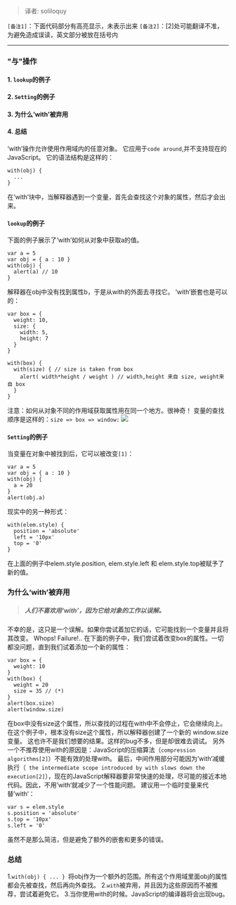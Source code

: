 > 译者: soliloquy

`[备注1]`：下面代码部分有高亮显示，未表示出来
`[备注2]`：[2]处可能翻译不准，为避免造成误读，英文部分被放在括号内
***
### "与"操作
#### 1. `lookup`的例子
#### 2. `Setting`的例子
#### 3. 为什么‘with’被弃用  
#### 4. 总结 
‘with’操作允许使用作用域内的任意对象。
它应用于`code around`,并不支持现在的JavaScript。
它的语法结构是这样的：
~~~
with(obj) {
  ...
}
~~~
在‘with’块中，当解释器遇到一个变量，首先会查找这个对象的属性，然后才会出来。
#### `lookup`的例子
下面的例子展示了‘with’如何从对象中获取a的值。
~~~
var a = 5
var obj = { a : 10 }
with(obj) {
  alert(a) // 10
}
~~~
解释器在obj中没有找到属性b，于是从with的外面去寻找它。
‘with’嵌套也是可以的：
~~~
var box = {
  weight: 10,
  size: {
    width: 5,
    height: 7
  }
}
 
with(box) {
  with(size) { // size is taken from box
    alert( width*height / weight ) // width,height 来自 size, weight来自 box
  }
}
~~~
注意：如何从对象不同的作用域获取属性用在同一个地方。很神奇！
变量的查找顺序是这样的：`size => box => window:`
![](http://javascript.info/files/tutorial/intro/scope/with_obj_size.png)
#### `Setting`的例子
当变量在对象中被找到后，它可以被改变`[1]`：
~~~
var a = 5
var obj = { a : 10 }
with(obj) {
  a = 20
}
alert(obj.a)
~~~
现实中的另一种形式：
~~~
with(elem.style) {
  position = 'absolute'
  left = '10px'
  top = '0'
}
~~~
在上面的例子中elem.style.position, elem.style.left 和 elem.style.top被赋予了新的值。
### 为什么‘with’被弃用
>##### 人们不喜欢用‘with’，因为它给对象的工作以误解。
不幸的是，这只是一个误解。如果你尝试着加它的话，它可能找到一个变量并且将其改变。
Whops! Failure!..
在下面的例子中，我们尝试着改变box的属性。一切都没问题，直到我们试着添加一个新的属性：
~~~
var box = {
  weight: 10
}
with(box) {
  weight = 20
  size = 35 // (*)
}
alert(box.size)
alert(window.size)
~~~
在box中没有size这个属性，所以查找的过程在with中不会停止，它会继续向上。在这个例子中，根本没有size这个属性，所以解释器创建了一个新的 window.size 变量。
这也许不是我们想要的结果。这样的bug不多，但是却很难去调试。
另外一个不推荐使用with的原因是：JavaScript的压缩算法（`compression algorithms[2]`）不能有效的处理with。
最后，中间作用部分可能因为’with‘减缓执行（` the intermediate scope introduced by with slows down the execution[2]`），现在的JavaScript解释器要非常快速的处理，尽可能的接近本地代码。因此，不用’with‘就减少了一个性能问题。
建议用一个临时变量来代替’with‘：
~~~
var s = elem.style
s.position = 'absolute'
s.top = '10px'
s.left = '0'
~~~
虽然不是那么简洁，但是避免了额外的嵌套和更多的错误。
### 总结
1.`with(obj) { ... } `将obj作为一个额外的范围。所有这个作用域里面obj的属性都会先被查找，然后再向外查找。
2.`with`被弃用，并且因为这些原因而不被推荐，尝试着避免它。
3.当你使用with的时候。JavaScript的编译器将会出现bug。